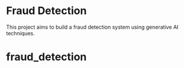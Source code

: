 # Fraud Detection

This project aims to build a fraud detection system using generative AI techniques.

# fraud_detection
